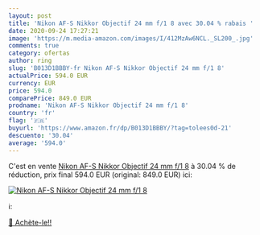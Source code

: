 ```yaml
---
layout: post
title: 'Nikon AF-S Nikkor Objectif 24 mm f/1 8 avec 30.04 % rabais '
date: 2020-09-24 17:27:21
image: 'https://m.media-amazon.com/images/I/412MzAw6NCL._SL200_.jpg'
comments: true
category: ofertas
author: ring
slug: 'B013D1BBBY-fr Nikon AF-S Nikkor Objectif 24 mm f/1 8'
actualPrice: 594.0 EUR
currency: EUR
price: 594.0
comparePrice: 849.0 EUR
prodname: 'Nikon AF-S Nikkor Objectif 24 mm f/1 8'
country: 'fr'
flag: '🇫🇷'
buyurl: 'https://www.amazon.fr/dp/B013D1BBBY/?tag=tolees0d-21'
descuento: '30.04'
average: '594.0'
---
```


C'est en vente [Nikon AF-S Nikkor Objectif 24 mm f/1 8](https://www.amazon.fr/dp/B013D1BBBY/?tag=tolees0d-21)  à  30.04 % de réduction, prix final  594.0 EUR (original: 849.0 EUR) ici:

[![Nikon AF-S Nikkor Objectif 24 mm f/1 8](https://m.media-amazon.com/images/I/412MzAw6NCL._SL200_.jpg)](https://www.amazon.fr/dp/B013D1BBBY/?tag=tolees0d-21)

ℹ️:


[🛒 Achète-le!!](https://www.amazon.fr/dp/B013D1BBBY/?tag=tolees0d-21)
